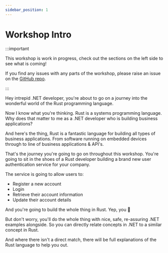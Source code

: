 ```yaml
---
sidebar_position: 1
---
```


# Workshop Intro

:::important

This workshop is work in progress, check out the sections on the left side to see what is coming!

If you find any issues with any parts of the workshop, please raise an issue on the [GitHub repo](https://github.com/jeastham1993/rust-for-dotnet-devs-workshop/issues).

:::

Hey intrepid .NET developer, you're about to go on a journey into the wonderful world of the Rust programming language.

Now I know what you're thinking. Rust is a systems programming language. Why does that matter to me as a .NET developer who is building business applications?

And here's the thing, Rust is a fantastic language for building all types of business applications. From software running on embedded devices through to line of business applications & API's.

That's the journey you're going to go on throughout this workshop. You're going to sit in the shoes of a Rust developer building a brand new user authentication service for your company.

The service is going to allow users to:

- Register a new account
- Login
- Retrieve their account information
- Update their account details

And you're going to build the whole thing in Rust. Yep, you 🫵

But don't worry, you'll do the whole thing with nice, safe, re-assuring .NET examples alongside. So you can directly relate concepts in .NET to a similar concept in Rust.

And where there isn't a direct match, there will be full explanations of the Rust language to help you out.